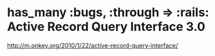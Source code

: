 <!--
id: 510321859
link: http://kevinisom.info/post/510321859/has-many-bugs-through-rails-active-record-query
slug: has-many-bugs-through-rails-active-record-query
date: Sat Apr 10 2010 21:30:54 GMT+1200 (NZST)
raw: {"blog_name":"kevinisom","id":510321859,"post_url":"http://kevinisom.info/post/510321859/has-many-bugs-through-rails-active-record-query","slug":"has-many-bugs-through-rails-active-record-query","type":"link","date":"2010-04-10 09:30:54 GMT","timestamp":1270891854,"state":"published","format":"html","reblog_key":"BcqtYker","tags":[],"short_url":"http://tmblr.co/Zw68YyUQkJ3","highlighted":[],"feed_item":"http://m.onkey.org/2010/1/22/active-record-query-interface/","from_feed_id":"650234","note_count":0,"title":"has_many :bugs, :through => :rails: Active Record Query Interface 3.0","url":"http://m.onkey.org/2010/1/22/active-record-query-interface/","description":""}
publish: 2010-04-010
tags: 
title: has_many :bugs, :through => :rails: Active Record Query Interface 3.0
-->


has_many :bugs, :through => :rails: Active Record Query Interface 3.0
=====================================================================

<http://m.onkey.org/2010/1/22/active-record-query-interface/>

